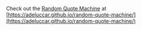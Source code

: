Check out the [Random Quote Machine](https://adeluccar.github.io/random-quote-machine/) at [https://adeluccar.github.io/random-quote-machine/](https://adeluccar.github.io/random-quote-machine/)
